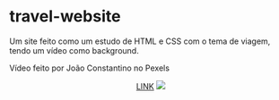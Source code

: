 # travel-website
Um site feito como um estudo de HTML e CSS com o tema de viagem, tendo um vídeo como background. 

Vídeo feito por João Constantino no Pexels

<div align="center">
  <a href="https://ysabellekristinne.github.io/travel-website/">LINK</a>
  <img "alt="travel-website" src="https://media.discordapp.net/attachments/900120779491004427/910540767615926322/662a29a3-b567-47d1-a03f-5c66792a06ad.png?width=1017&height=473">
</div>

